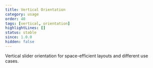 ```yaml
---
title: Vertical Orientation
category: usage
order: 40
tags: [vertical, orientation]
highlightLines: []
status: stable
since: 1.0.0
hidden: false
---
```


Vertical slider orientation for space-efficient layouts and different use cases.
